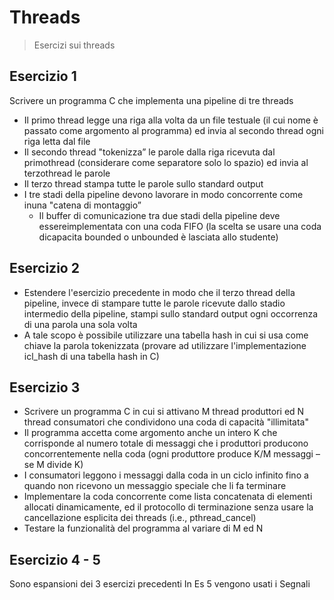 # Threads

> Esercizi sui threads

## Esercizio 1

Scrivere un programma C che implementa una pipeline di tre threads

- Il primo thread legge una riga alla volta da un file testuale (il cui nome è passato come argomento al programma) ed invia al secondo thread ogni riga letta dal file
- Il secondo thread "tokenizza” le parole dalla riga ricevuta dal primothread (considerare come separatore solo lo spazio) ed invia al terzothread le parole
- Il terzo thread stampa tutte le parole sullo standard output
- I tre stadi della pipeline devono lavorare in modo concorrente come inuna "catena di montaggio”
  - Il buffer di comunicazione tra due stadi della pipeline deve essereimplementata con una coda FIFO (la scelta se usare una coda dicapacita bounded o unbounded è lasciata allo studente)

## Esercizio 2

- Estendere l'esercizio precedente in modo che il terzo thread della pipeline, invece di stampare tutte le parole ricevute dallo stadio intermedio della pipeline, stampi sullo standard output ogni occorrenza di una parola una sola volta
- A tale scopo è possibile utilizzare una tabella hash in cui si usa come chiave la parola tokenizzata (provare ad utilizzare l'implementazione icl_hash di una tabella hash in C)

## Esercizio 3

- Scrivere un programma C in cui si attivano M thread produttori ed N thread consumatori che condividono una coda di capacità "illimitata"
- Il programma accetta come argomento anche un intero K che corrisponde al numero totale di messaggi che i produttori producono concorrentemente nella coda (ogni produttore produce K/M messaggi – se M divide K)
- I consumatori leggono i messaggi dalla coda in un ciclo infinito fino a quando non ricevono un messaggio speciale che li fa terminare
- Implementare la coda concorrente come lista concatenata di elementi allocati dinamicamente, ed il protocollo di terminazione senza usare la cancellazione esplicita dei threads (i.e., pthread_cancel)
- Testare la funzionalità del programma al variare di M ed N

## Esercizio 4 - 5

Sono espansioni dei 3 esercizi precedenti
In Es 5 vengono usati i Segnali

